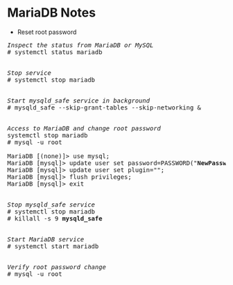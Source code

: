 # MariaDB Notes

- Reset root password
<pre>
<i>Inspect the status from MariaDB or MySQL</i>
&num; systemctl status mariadb
<br>
<i>Stop service</i>
&num; systemctl stop mariadb
<br>
<i>Start mysqld_safe service in background</i>
&num; mysqld&lowbar;safe --skip-grant-tables --skip-networking &amp;
<br>
<i>Access to MariaDB and change root password</i>
systemctl stop mariadb
&num; mysql -u root

MariaDB [(none)]> use mysql;
MariaDB [mysql]> update user set password=PASSWORD("<b>NewPasswordHere</b>") where User='root';
MariaDB [mysql]> update user set plugin="";
MariaDB [mysql]> flush privileges;
MariaDB [mysql]> exit
<br>
<i>Stop mysqld_safe service</i>
&num; systemctl stop mariadb
&num; killall -s 9 <b>mysqld&lowbar;safe</b>
<br>
<i>Start MariaDB service</i>
&num; systemctl start mariadb
<br>
<i>Verify root password change</i>
&num; mysql -u root
<br>
</pre>
